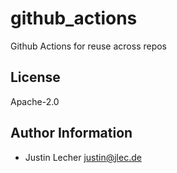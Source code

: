 # github_actions

Github Actions for reuse across repos


## License

Apache-2.0

## Author Information

- Justin Lecher <justin@jlec.de>
